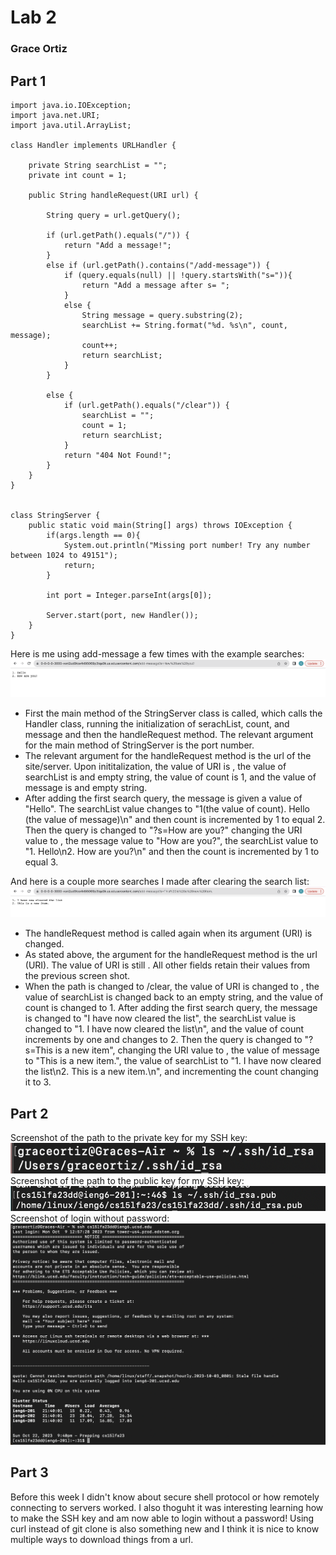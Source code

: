 # Lab 2 #
### Grace Ortiz ###
## Part 1 ##
```
import java.io.IOException;
import java.net.URI;
import java.util.ArrayList;

class Handler implements URLHandler {

    private String searchList = "";
    private int count = 1;

    public String handleRequest(URI url) {

        String query = url.getQuery();

        if (url.getPath().equals("/")) {
            return "Add a message!";
        }
        else if (url.getPath().contains("/add-message")) { 
            if (query.equals(null) || !query.startsWith("s=")){
                return "Add a message after s= ";
            }
            else {
                String message = query.substring(2);
                searchList += String.format("%d. %s\n", count, message);
                count++;
                return searchList;
            }
        }

        else {
            if (url.getPath().equals("/clear")) {
                searchList = "";
                count = 1;
                return searchList;
            }
            return "404 Not Found!";
        }
    } 
}


class StringServer {
    public static void main(String[] args) throws IOException {
        if(args.length == 0){
            System.out.println("Missing port number! Try any number between 1024 to 49151");
            return;
        }

        int port = Integer.parseInt(args[0]);

        Server.start(port, new Handler());
    }
}
```
Here is me using add-message a few times with the example searches:
![First Search](searches1.png)
* First the main method of the StringServer class is called, which calls the Handler class, running the initialization of serachList, count, and message and then the handleRequest method. The relevant argument for the main method of StringServer is the port number.
* The relevant argument for the handleRequest method is the url of the site/server. Upon inititalization, the value of URI is [](https://0-0-0-0-3000-5qvda9t3k70pqq30rph2i4uo8o.us.edusercontent.com), the value of searchList is and empty string, the value of count is 1, and the value of message is and empty string.
* After adding the first search query, the message is given a value of "Hello". The searchList value changes to "1(the value of count). Hello (the value of message)\n" and then count is incremented by 1 to equal 2. Then the query is changed to "?s=How are you?" changing the URI value to [](https://0-0-0-0-3000-5qvda9t3k70pqq30rph2i4uo8o.us.edusercontent.com/add-message?s=How%20are%20you?), the message value to "How are you?", the searchList value to "1. Hello\n2. How are you?\n" and then the count is incremented by 1 to equal 3. 

And here is a couple more searches I made after clearing the search list:
![Second Search](searches2.png)
* The handleRequest method is called again when its argument (URI) is changed.
* As stated above, the argument for the handleRequest method is the url (URI). The value of URI is still [](https://0-0-0-0-3000-5qvda9t3k70pqq30rph2i4uo8o.us.edusercontent.com/add-message?s=How%20are%20you?). All other fields retain their values from the previous screen shot.
* When the path is changed to /clear, the value of URI is changed to [](https://0-0-0-0-3000-5qvda9t3k70pqq30rph2i4uo8o.us.edusercontent.com/clear), the value of searchList is changed back to an empty string, and the value of count is changed to 1. After adding the first search query, the message is changed to "I have now cleared the list", the searchList value is changed to "1. I have now cleared the list\n", and the value of count increments by one and changes to 2. Then the query is changed to "?s=This is a new item", changing the URI value to [](https://0-0-0-0-3000-5qvda9t3k70pqq30rph2i4uo8o.us.edusercontent.com/add-message?s=This%20is%20a%20new%20item.), the value of message to "This is a new item.", the value of searchList to "1. I have now cleared the list\n2. This is a new item.\n", and incrementing the count changing it to 3. 

## Part 2 ##
Screenshot of the path to the private key for my SSH key:  
![path for private key](privateKey.png)  
Screenshot of the path to the public key for my SSH key:  
![path for public key](publicKey.png)  
Screenshot of login without password:  
![login using key](noPassword.png)  

## Part 3 ##
Before this week I didn't know about secure shell protocol or how remotely connecting to servers worked. I also thoguht it was interesting learning how to make the SSH key and am now able to login without a password! Using curl instead of git clone is also something new and I think it is nice to know multiple ways to download things from a url. 
